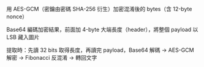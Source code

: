 用 AES-GCM（密鑰由密碼 SHA-256 衍生）加密混淆後的 bytes（含 12-byte nonce）

Base64 編碼加密結果，前面加 4-byte 大端長度（header），將整個 payload 以 LSB 藏入圖片

提取時：先讀 32 bits 取得長度，再讀完 payload，Base64 解碼 → AES-GCM 解密 → Fibonacci 反混淆 → 轉回文字